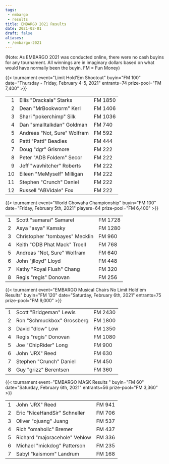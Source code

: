 ```yaml
---
tags:
 - embargo
 - results
title: EMBARGO 2021 Results
date: 2021-02-01
draft: false
aliases:
 - /embargo-2021
---
```


(Note: As EMBARGO 2021 was conducted online, there were no cash buyins for any
tournament.  All winnings are in imaginary dollars based on what would
have normally been the buyin. FM = Fun Money)

{{< tournament
    event="Limit Hold'Em Shootout"
    buyin="FM 100"
    date="Thursday - Friday, February 4-5, 2021"
    entrants=74
    prize-pool="FM 7,400" >}}

|    |                                       |         |
|---:|---------------------------------------|---------|
|  1 | Ellis &quot;Drackala&quot; Starks     | FM 1850 |
|  2 | Dean &quot;MrBookworm&quot; Kerl      | FM 1406 |
|  3 | Shari &quot;pokerchimp&quot; Silk     | FM 1036 |
|  4 | Dan &quot;smalltalkdan&quot; Goldman  | FM 740  |
|  5 | Andreas &quot;Not, Sure&quot; Wolfram | FM 592  |
|  6 | Patti &quot;Patti&quot; Beadles       | FM 444  |
|  7 | Doug &quot;dgr&quot; Grismore         | FM 222  |
|  8 | Peter &quot;ADB Foldem&quot; Secor    | FM 222  |
|  9 | Jeff &quot;wavhitcher&quot; Roberts   | FM 222  |
| 10 | Eileen &quot;MeMyself&quot; Milligan  | FM 222  |
| 11 | Stephen &quot;Crunch&quot; Daniel     | FM 222  |
| 12 | Russell &quot;ABVidale&quot; Fox      | FM 222  |

{{< tournament
    event="World Chowaha Championship"
    buyin="FM 100"
    date="Friday, February 5th, 2021"
    players=64
    prize-pool="FM 6,400" >}}

|   |                                          |         |
|--:|------------------------------------------|---------|
| 1 | Scott &quot;samarai&quot; Samarel        | FM 1728 |
| 2 | Asya &quot;asya&quot; Kamsky             | FM 1280 |
| 3 | Christopher &quot;tombayes&quot; Mecklin | FM 960  |
| 4 | Keith &quot;ODB Phat Mack&quot; Troell   | FM 768  |
| 5 | Andreas &quot;Not, Sure&quot; Wolfram    | FM 640  |
| 6 | John &quot;jlloyd&quot; Lloyd            | FM 448  |
| 7 | Kathy &quot;Royal Flush&quot; Chang      | FM 320  |
| 8 | Regis &quot;regis&quot; Donovan          | FM 256  |


{{< tournament
    event="EMBARGO Musical Chairs No Limit Hold'em Results"
    buyin="FM 120"
    date="Saturday, February 6th, 2021"
    entrants=75
    prize-pool="FM 9,000" >}}


|   |                                      |         |
|--:|--------------------------------------|---------|
| 1 | Scott &quot;Bridgeman&quot; Lewis    | FM 2430 |
| 2 | Ron &quot;Schmuckbox&quot; Grossberg | FM 1800 |
| 3 | David &quot;dlow&quot; Low           | FM 1350 |
| 4 | Regis &quot;regis&quot; Donovan      | FM 1080 |
| 5 | Joe &quot;ChipRider&quot; Long       | FM 900  |
| 6 | John &quot;JRX&quot; Reed            | FM 630  |
| 7 | Stephen &quot;Crunch&quot; Daniel    | FM 450  |
| 8 | Guy &quot;grizz&quot; Berentsen      | FM 360  |


{{< tournament
    event="EMBARGO MASK Results "
    buyin="FM 60"
    date="Saturday, February 6th, 2021"
    entrants=56
    prize-pool="FM 3,360" >}}

|   |                                         |        |
|--:|-----------------------------------------|--------|
| 1 | John &quot;JRX&quot; Reed               | FM 941 |
| 2 | Eric &quot;NiceHandSir&quot; Schneller  | FM 706 |
| 3 | Oliver &quot;ojuang&quot; Juang         | FM 537 |
| 4 | Rich &quot;omaholic&quot; Bremer        | FM 437 |
| 5 | Richard &quot;majoracehole&quot; Vehlow | FM 336 |
| 6 | Michael &quot;mickdog&quot; Patterson   | FM 235 |
| 7 | Sabyl &quot;kaismom&quot; Landrum       | FM 168 |


 

